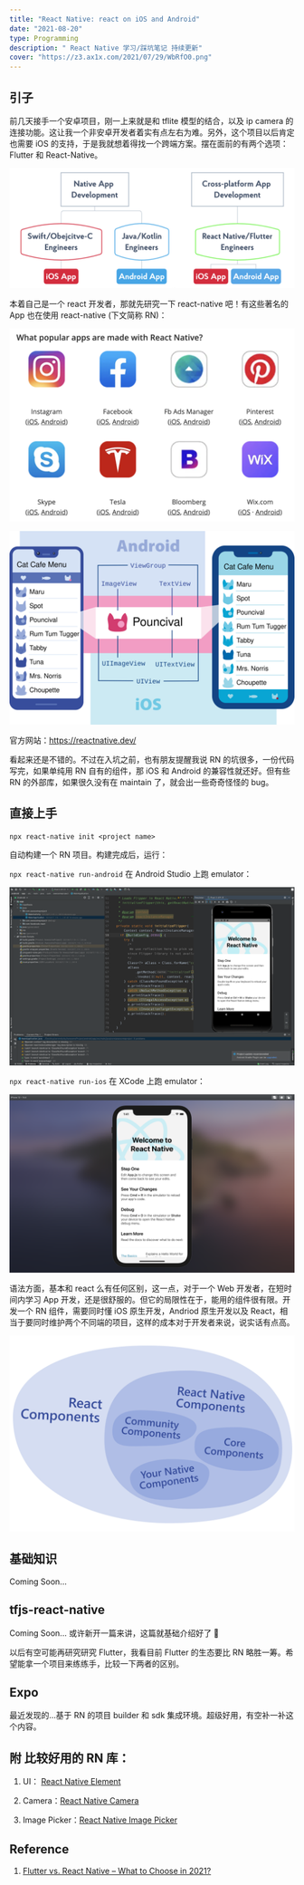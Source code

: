 ```yaml
---
title: "React Native: react on iOS and Android"
date: "2021-08-20"
type: Programming
description: " React Native 学习/踩坑笔记 持续更新"
cover: "https://z3.ax1x.com/2021/07/29/WbRfO0.png"
---
```


## 引子

前几天接手一个安卓项目，刚一上来就是和 tflite 模型的结合，以及 ip camera 的连接功能。这让我一个非安卓开发者着实有点左右为难。另外，这个项目以后肯定也需要 iOS 的支持，于是我就想着得找一个跨端方案。摆在面前的有两个选项：Flutter 和 React-Native。

![](1.png)

本着自己是一个 react 开发者，那就先研究一下 react-native 吧！有这些著名的 App 也在使用 react-native (下文简称 RN)：

![](2.png)

![](diagram_ios-android-views.svg)

官方网站：https://reactnative.dev/

看起来还是不错的。不过在入坑之前，也有朋友提醒我说 RN 的坑很多，一份代码写完，如果单纯用 RN 自有的组件，那 iOS 和 Android 的兼容性就还好。但有些 RN 的外部库，如果很久没有在 maintain 了，就会出一些奇奇怪怪的 bug。

## 直接上手

`npx react-native init <project name>`

自动构建一个 RN 项目。构建完成后，运行：

`npx react-native run-android` 在 Android Studio 上跑 emulator：

![](rn-android.png)

`npx react-native run-ios` 在 XCode 上跑 emulator：

![](rn-ios.png)

语法方面，基本和 react 么有任何区别，这一点，对于一个 Web 开发者，在短时间内学习 App 开发，还是很舒服的。但它的局限性在于，能用的组件很有限。开发一个 RN 组件，需要同时懂 iOS 原生开发，Andriod 原生开发以及 React，相当于要同时维护两个不同端的项目，这样的成本对于开发者来说，说实话有点高。

![](diagram_react-native-components.svg)

## 基础知识

Coming Soon...

## tfjs-react-native

Coming Soon... 或许新开一篇来讲，这篇就基础介绍好了 🤔

以后有空可能再研究研究 Flutter，我看目前 Flutter 的生态要比 RN 略胜一筹。希望能拿一个项目来练练手，比较一下两者的区别。

## Expo

最近发现的...基于 RN 的项目 builder 和 sdk 集成环境。超级好用，有空补一补这个内容。

## 附 比较好用的 RN 库：

1. UI： [React Native Element](https://reactnativeelements.com/docs/)

2. Camera：[React Native Camera](https://github.com/react-native-camera/react-native-camera)

3. Image Picker：[React Native Image Picker](https://github.com/react-native-image-picker/react-native-image-picker)

## Reference

1. [Flutter vs. React Native – What to Choose in 2021?](https://www.thedroidsonroids.com/blog/flutter-vs-react-native-what-to-choose-in-2021)
